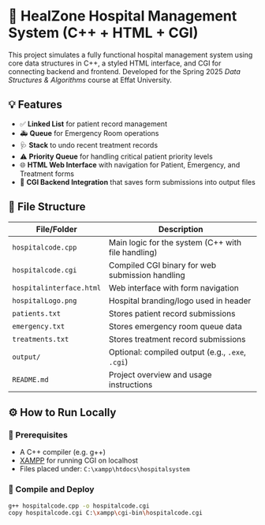 # 🏥 HealZone Hospital Management System (C++ + HTML + CGI)

This project simulates a fully functional hospital management system using core data structures in C++, a styled HTML interface, and CGI for connecting backend and frontend. Developed for the Spring 2025 *Data Structures & Algorithms* course at Effat University.

## 💡 Features

- ✅ **Linked List** for patient record management  
- 🚑 **Queue** for Emergency Room operations  
- 🩺 **Stack** to undo recent treatment records  
- ⚠️ **Priority Queue** for handling critical patient priority levels  
- 🌐 **HTML Web Interface** with navigation for Patient, Emergency, and Treatment forms  
- 🔁 **CGI Backend Integration** that saves form submissions into output files

## 📁 File Structure

| File/Folder              | Description                                      |
|--------------------------|--------------------------------------------------|
| `hospitalcode.cpp`       | Main logic for the system (C++ with file handling) |
| `hospitalcode.cgi`       | Compiled CGI binary for web submission handling  |
| `hospitalinterface.html` | Web interface with form navigation               |
| `hospitalLogo.png`       | Hospital branding/logo used in header            |
| `patients.txt`           | Stores patient record submissions                |
| `emergency.txt`          | Stores emergency room queue data                 |
| `treatments.txt`         | Stores treatment record submissions              |
| `output/`                | Optional: compiled output (e.g., `.exe`, `.cgi`) |
| `README.md`              | Project overview and usage instructions          |

## ⚙️ How to Run Locally

### 🧠 Prerequisites
- A C++ compiler (e.g. g++)
- [XAMPP](https://www.apachefriends.org/) for running CGI on localhost
- Files placed under: `C:\xampp\htdocs\hospitalsystem`

### 🔧 Compile and Deploy
```bash
g++ hospitalcode.cpp -o hospitalcode.cgi
copy hospitalcode.cgi C:\xampp\cgi-bin\hospitalcode.cgi
